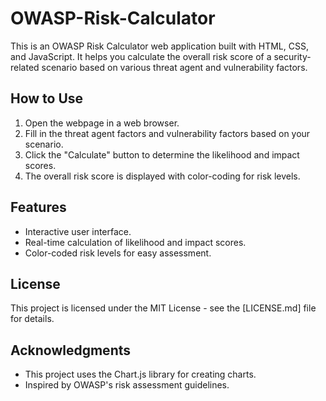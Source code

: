 # OWASP-Risk-Calculator


This is an OWASP Risk Calculator web application built with HTML, CSS, and JavaScript. It helps you calculate the overall risk score of a security-related scenario based on various threat agent and vulnerability factors.

## How to Use

1. Open the webpage in a web browser.
2. Fill in the threat agent factors and vulnerability factors based on your scenario.
3. Click the "Calculate" button to determine the likelihood and impact scores.
4. The overall risk score is displayed with color-coding for risk levels.

## Features

- Interactive user interface.
- Real-time calculation of likelihood and impact scores.
- Color-coded risk levels for easy assessment.

## License

This project is licensed under the MIT License - see the [LICENSE.md] file for details.

## Acknowledgments

- This project uses the Chart.js library for creating charts.
- Inspired by OWASP's risk assessment guidelines.
